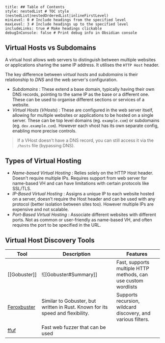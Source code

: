 ```table-of-contents
title: ## Table of Contents
style: nestedList # TOC style (nestedList|nestedOrderedList|inlineFirstLevel)
minLevel: 0 # Include headings from the specified level
maxLevel: 3 # Include headings up to the specified level
includeLinks: true # Make headings clickable
debugInConsole: false # Print debug info in Obsidian console
```
## Virtual Hosts vs Subdomains
A virtual host allows web servers to distinguish between multiple websites or applications sharing the same IP address. It utilises the `HTTP Host` header.

The key difference between *virtual hosts* and *subdomains* is their relationship to *DNS* and the web server's configuration.
- *Subdomains* : These extend a base domain, typically having their own DNS records, pointing to the same IP as the base or a different one. These can be used to organise different sections or services of a website.
- *Virtual Hosts* (*VHosts*) : These are configured in the web server itself, allowing for multiple websites or applications to be hosted on a single server. These can be top level domains (eg. `example.com`) or subdomains (eg. `dev.example.com`). However each vhost has its own separate config, enabling more precise controls.
> If a VHost doesn't have a DNS record, you can still access it via the `/hosts` file (bypassing DNS).
## Types of Virtual Hosting
- *Name-based Virtual Hosting* : Relies solely on the HTTP Host header. Doesn't require multiple IPs. Requires support from web server for name-based VH and can have limitations with certain protocols like SSL/TLS.
- *IP-Based Virtual Hosting* : Assigns a unique IP to each website hosted on a server, doesn't require the Host header and can be used with any protocol (better isolation between sites too). However multiple IPs are expensive and not scalable.
- *Port-Based Virtual Hosting* : Associate different websites with different ports. Not as common or user-friendly as name-based VH, and often requires the port to be specified in the URL.

## Virtual Host Discovery Tools

| Tool                                                 | Description                                                                    | Features                                                       |
| ---------------------------------------------------- | ------------------------------------------------------------------------------ | -------------------------------------------------------------- |
| [[Gobuster]]                                         | ![[Gobuster#Summary]]                                                          | Fast, supports multiple HTTP methods, can use custom wordlists |
| [Feroxbuster](https://github.com/epi052/feroxbuster) | Similar to Gobuster, but written in Rust. Known for its speed and flexibility. | Supports recursion, wildcard discovery, and various filters.   |
| [ffuf](https://github.com/ffuf/ffuf)                 | Fast web fuzzer that can be used                                               |                                                                |